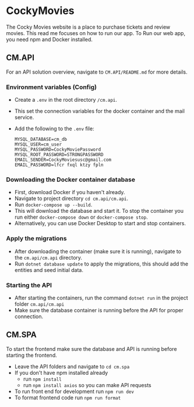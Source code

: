 # CockyMovies
The Cocky Movies website is a place to purchase tickets and review movies. This read me focuses on how to run our app. To Run our web app, you need npm and Docker installed.
## CM.API

For an API solution overview, navigate to `CM.API/README.md` for more details.

### Environment variables (Config)
- Create a `.env` in the root directory `/cm.api`.
- This set the connection variables for the docker container and the mail service.
- Add the following to the `.env` file:<br>

      MYSQL_DATABASE=cm_db
      MYSQL_USER=cm_user
      MYSQL_PASSWORD=CockyMoviePassword
      MYSQL_ROOT_PASSWORD=STRONGPASSWORD
      EMAIL_SENDER=CockyMoviesusc@gmail.com
      EMAIL_PASSWORD=lfcr fxql ktzy fpln

### Downloading the Docker container database
- First, download Docker if you haven't already.
 - Navigate to project directory `cd cm.api/cm.api`.
 - Run `docker-compose up --build`.
 - This will download the database and start it. To stop the container you run either `docker-compose down` or `docker-compose stop`.
 - Alternatively, you can use Docker Desktop to start and stop containers.

 ### Apply the migrations
- After downloading the container (make sure it is running), navigate to the `cm.api/cm.api` directory.
-  Run `dotnet database update` to apply the migrations, this should add the entities and seed initial data.

 ### Starting the API
 - After starting the containers, run the command `dotnet run` in the project folder `cm.api/cm.api`
 - Make sure the database container is running before the API for proper connection.

## CM.SPA
To start the frontend make sure the database and API is running before starting the frontend.
- Leave the API folders and navigate to `cd cm.spa`
- If you don't have npm installed already
    - run `npm install`
    - run `npm install axios` so you can make API requests
- To run front end for development run `npm run dev`
- To format frontend code run `npm run format`
